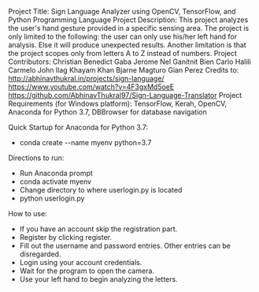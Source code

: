 Project Title: Sign Language Analyzer using OpenCV, TensorFlow, and Python Programming Language
Project Description:
  This project analyzes the user's hand gesture provided in a specific sensing area. The project is only limited to the following: the user can only use his/her left hand for analysis. Else it will produce unexpected results. Another limitation is that the project scopes only from letters A to Z instead of numbers.
Project Contributors:
  Christian Benedict Gaba
  Jerome Nel Ganitnit
  Bien Carlo Halili
  Carmelo John Ilag
  Khayam Khan
  Bjarne Magturo
  Gian Perez
Credits to:
  http://abhinavthukral.in/projects/sign-language/
  https://www.youtube.com/watch?v=4F3gxMd5oeE
  https://github.com/AbhinavThukral97/Sign-Language-Translator
Project Requirements (for Windows platform):
  TensorFlow, Kerah, OpenCV, Anaconda for Python 3.7, DBBrowser for database navigation

Quick Startup for Anaconda for Python 3.7:
  - conda create --name myenv python=3.7
 
Directions to run:
  - Run Anaconda prompt
  - conda activate myenv
  - Change directory to where userlogin.py is located
  - python userlogin.py

How to use:
  - If you have an account skip the registration part.
  - Register by clicking register.
  - Fill out the username and password entries. Other entries can be disregarded.
  - Login using your account credentials.
  - Wait for the program to open the camera.
  - Use your left hand to begin analyzing the letters.
